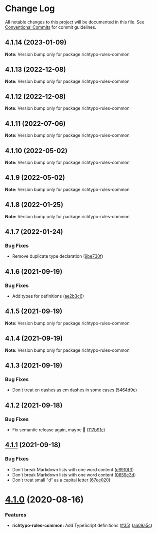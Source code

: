 # Change Log

All notable changes to this project will be documented in this file.
See [Conventional Commits](https://conventionalcommits.org) for commit guidelines.

## 4.1.14 (2023-01-09)

**Note:** Version bump only for package richtypo-rules-common





## 4.1.13 (2022-12-08)

**Note:** Version bump only for package richtypo-rules-common





## 4.1.12 (2022-12-08)

**Note:** Version bump only for package richtypo-rules-common





## 4.1.11 (2022-07-06)

**Note:** Version bump only for package richtypo-rules-common





## 4.1.10 (2022-05-02)

**Note:** Version bump only for package richtypo-rules-common





## 4.1.9 (2022-05-02)

**Note:** Version bump only for package richtypo-rules-common





## 4.1.8 (2022-01-25)

**Note:** Version bump only for package richtypo-rules-common





## 4.1.7 (2022-01-24)


### Bug Fixes

* Remove duplicate type declaration ([9be730f](https://github.com/sapegin/richtypo.js/commit/9be730f453136bfd34a96547e979844300f9447c))





## 4.1.6 (2021-09-19)


### Bug Fixes

* Add types for definitions ([ae2b3c6](https://github.com/sapegin/richtypo.js/commit/ae2b3c6f97a2300dc0f57e9c54c43d5b862a46bc))





## 4.1.5 (2021-09-19)

**Note:** Version bump only for package richtypo-rules-common





## 4.1.4 (2021-09-19)

**Note:** Version bump only for package richtypo-rules-common





## 4.1.3 (2021-09-19)


### Bug Fixes

* Don't treat en dashes as em dashes in some cases ([5464d9e](https://github.com/sapegin/richtypo.js/commit/5464d9e3c10aceec6ca2ee90666ac73eb8585972))





## 4.1.2 (2021-09-18)


### Bug Fixes

* Fix semantic release again, maybe 🦜 ([117b91c](https://github.com/sapegin/richtypo.js/commit/117b91cf8affab8b4e216dab74c05d8d854ef1fd))





## [4.1.1](https://github.com/sapegin/richtypo.js/compare/richtypo-rules-common@4.1.0...richtypo-rules-common@4.1.1) (2021-09-18)

### Bug Fixes

- Don't break Markdown lists with one word content ([c69f0f3](https://github.com/sapegin/richtypo.js/commit/c69f0f33436ea4461f4cbdffd3ca5aa147199ca3))
- Don't break Markdown lists with one word content ([0859c3d](https://github.com/sapegin/richtypo.js/commit/0859c3da92da0e537ec8fae1a7c9bca3903def30))
- Don't treat small "d" as a capital letter ([67ee020](https://github.com/sapegin/richtypo.js/commit/67ee02065f850e48c96331281808c3730e5fa302))

# [4.1.0](https://github.com/sapegin/richtypo.js/compare/richtypo-rules-common@4.0.2...richtypo-rules-common@4.1.0) (2020-08-16)

### Features

- **richtypo-rules-common:** Add TypeScript definitions ([#35](https://github.com/sapegin/richtypo.js/issues/35)) ([aa09a5c](https://github.com/sapegin/richtypo.js/commit/aa09a5c4b3ac337ec3f31bf5d5144bd1c6a319fc))
